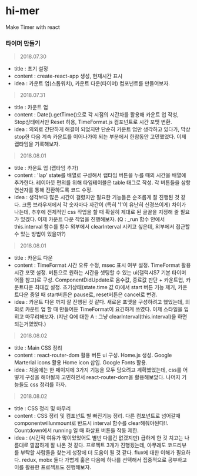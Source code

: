 # hi-mer
Make Timer with react

### 타이머 만들기

> 2018.07.30
  - title : 초기 설정
  - content : create-react-app 생성, 현재시간 표시
  - idea : 카운트 업(스톱워치), 카운트 다운(타이머) 컴포넌트를 만들어보자.

> 2018.07.31
  - title : 카운트 업
  - content : Date().getTime()으로 각 시점의 시간차를 활용해 카운트 업 작성,
              Stop상태에서만 Reset 허용,
              TimeFormat.js 컴포넌트로 시간 포맷 변환.
  - idea : 의외로 간단하게 해결이 되었지만 단순히 카운트 업만 생각하고 있다가,
           막상 stop한 다음 계속 카운트를 이어나가야 되는 부분에서 한참동안 고민했었다. 
           이제 랩타임을 기록해보자.

> 2018.08.01
  - title : 카운트 업 (랩타임 추가)
  - content : 'lap' state를 배열로 구성해서 랩타임 버튼을 누를 때의 시간을 배열에 추가한다.
              레이아웃 편의를 위해 타임테이블은 table 태그로 작성.
              각 버튼들을 삼항연산자를 통해 전환하도록 코드 수정.
  - idea : 생각보다 많은 시간이 걸렸지만 필요한 기능들은 순조롭게 잘 진행된 것 같다.
           크롬 브라우저에서 각 숫자마다 자간이 (특히 '1'이 유난히 신경쓰이게) 차이가 나는데, 
           추후에 전체적인 css 작업을 할 때 확실히 제대로 된 글꼴을 지정해 줄 필요가 있겠다.
           이제 카운트 다운 작업을 진행해보자.
           (Q : _run 함수 안에서 this.interval 함수를 함수 외부에서 clearInterval 시키고 싶은데,
           외부에서 접근할 수 있는 방법이 있을까?)

> 2018.08.01
  - title : 카운트 다운
  - content : TimeFormat 시간 오류 수정, msec 표시 여부 설정.
              TimeFormat 활용 시간 포맷 설정.
              버튼으로 원하는 시간을 셋팅할 수 있는 ui(갤럭시S7 기본 타이머 어플 참고)로 구성.
              ComponentDidUpdate로 음수값, 종료값 판단 + 카운트업, 카운트다운 최대값 설정.
              초기상태(state.time 값 0)에서 start 버튼 기능 제거,
              카운트다운 중일 때 start버튼은 pause로, reset버튼은 cancel로 변경.
  - idea : 카운트 다운 까지 잘 진행된 것 같다. 새로운 포맷을 구성하려고 했었는데,
           의외로 카운트 업 할 때 만들어둔 TimeFormat이 요긴하게 쓰였다.
           이제 스타일을 입히고 마무리해보자.
           (지난 Q에 대한 A : 그냥 clearInterval(this.interval)을 하면 되는거였었다.)

> 2018.08.02
  - title : Main CSS 정리
  - content : react-router-dom 활용 버튼 ui 구성.
              Home.js 생성.
              Google Marterial icons 활용 Home icon 삽입.
              Google Fonts 활용.
  - idea : 처음에는 한 페이지에 3가지 기능을 모두 담으려고 계획했었는데, 
           css를 어떻게 구성을 해야될까 고민하면서 react-router-dom을 활용해보았다.
           나머지 기능들도 css 정리를 하자.

> 2018.08.02
  - title : CSS 정리 및 마무리
  - content : CSS 정리 및 컴포넌트 별 빠진기능 정리.
              다른 컴포넌트로 넘어갈때 componentwillunmount로 반드시 interval 함수를 clear해줘야된다!!.
              Countdown에서 running 일 때 화살표 버튼들 작동 제한.
  - idea : (시간적 여유가 많이있었어도 별반 다를건 없겠지만) 급하게 한 것 치고는 나름대로 깔끔하게 잘 나온 것 같다.
            프로젝트 3개가 진행됬는데, 아무래도 코드리뷰를 부탁할 사람들을 찾는게 성장에 더 도움이 될 것 같다.
            flux에 대한 이해가 필요하다. redux, mobx 둘다 가볍게 훑은 다음에
            하나를 선택해서 집중적으로 공부하고 이를 활용한 프로젝트도 진행해보자.